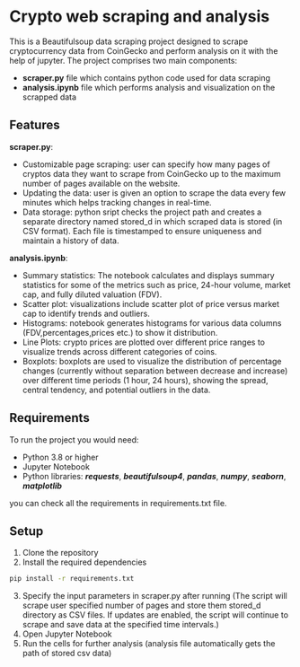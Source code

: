 # Crypto web scraping and analysis

This is a Beautifulsoup data scraping project designed to scrape cryptocurrency data from CoinGecko and perform analysis on it with the help of jupyter. The project comprises two main components:
- **scraper.py** file which contains python code used for data scraping
- **analysis.ipynb** file which performs analysis and visualization on the scrapped data

## Features
**scraper.py**:
- Customizable page scraping: user can specify how many pages of cryptos data they want to scrape from CoinGecko up to the maximum number of pages available on the website.
- Updating the data: user is given an option to scrape the data every few minutes which helps tracking changes in real-time.
- Data storage: python sript checks the project path and creates a separate directory named stored_d in which scraped data is stored (in CSV format). Each file is timestamped to ensure uniqueness and maintain a history of data.

**analysis.ipynb**:
- Summary statistics: The notebook calculates and displays summary statistics for some of the metrics such as price, 24-hour volume, market cap, and fully diluted valuation (FDV).
- Scatter plot: visualizations include scatter plot of price versus market cap to identify trends and outliers.
- Histograms: notebook generates histograms for various data columns (FDV,percentages,prices etc.) to show it distribution.
- Line Plots: crypto prices are plotted over different price ranges to visualize trends across different categories of coins.
- Boxplots: boxplots are used to visualize the distribution of percentage changes (currently without separation between decrease and increase) over different time periods (1 hour, 24 hours), showing the spread, central tendency, and potential outliers in the data.

## Requirements
To run the project you would need:
- Python 3.8 or higher
- Jupyter Notebook
- Python libraries: ***requests***, ***beautifulsoup4***, ***pandas***, ***numpy***, ***seaborn***, ***matplotlib***

you can check all the requirements in requirements.txt file.

## Setup
1. Clone the repository
2. Install the required dependencies
```bash
pip install -r requirements.txt
```
3. Specify the input parameters in scraper.py after running (The script will scrape user specified number of pages and store them stored_d directory as CSV files. If updates are enabled, the script will continue to scrape and save data at the specified time intervals.)
4. Open Jupyter Notebook
5. Run the cells for further analysis (analysis file automatically gets the path of stored csv data)
